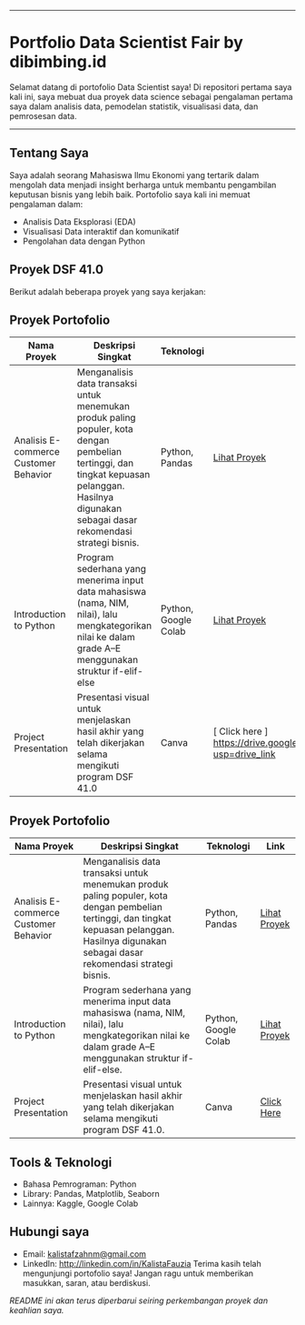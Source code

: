 
---

# Portfolio Data Scientist Fair by dibimbing.id

Selamat datang di portofolio Data Scientist saya! Di repositori pertama saya kali ini, saya mebuat dua proyek data science sebagai pengalaman pertama saya dalam analisis data, pemodelan statistik, visualisasi data, dan pemrosesan data.

---

## Tentang Saya

Saya adalah seorang Mahasiswa Ilmu Ekonomi yang tertarik dalam mengolah data menjadi insight berharga untuk membantu pengambilan keputusan bisnis yang lebih baik. Portofolio saya kali ini memuat pengalaman dalam:
- Analisis Data Eksplorasi (EDA)
- Visualisasi Data interaktif dan komunikatif
- Pengolahan data dengan Python
## Proyek DSF 41.0

Berikut adalah beberapa proyek yang saya kerjakan:

## Proyek Portofolio

| Nama Proyek                          | Deskripsi Singkat                                                                                                              | Teknologi            | Link                                                                 |
|-------------------------------------|--------------------------------------------------------------------------------------------------------------------------------|----------------------|----------------------------------------------------------------------|
| Analisis E-commerce Customer Behavior | Menganalisis data transaksi untuk menemukan produk paling populer, kota dengan pembelian tertinggi, dan tingkat kepuasan pelanggan. Hasilnya digunakan sebagai dasar rekomendasi strategi bisnis. | Python, Pandas       | [Lihat Proyek](https://github.com/Kalistafzh/Dimbimbing-Portofolio_DSF41.0/blob/main/Project%20EDA%20E-commerce%20Customer%20Behavior.ipynb) |  
| Introduction to Python                | Program sederhana yang menerima input data mahasiswa (nama, NIM, nilai), lalu mengkategorikan nilai ke dalam grade A–E menggunakan struktur if-elif-else                | Python, Google Colab | [Lihat Proyek](https://github.com/Kalistafzh/Dimbimbing-Portofolio_DSF41.0/blob/main/Task%201%20introduction_python.ipynb)                       |      
| Project Presentation                  | Presentasi visual untuk menjelaskan hasil akhir yang telah dikerjakan selama mengikuti program DSF 41.0                                                              | Canva                | [ Click here ] https://drive.google.com/file/d/1vC6YT8iYRr0yPxmSNlYmEdUi5IsMr6bI/view?usp=drive_link       |

## Proyek Portofolio

| Nama Proyek                          | Deskripsi Singkat                                                                                                              | Teknologi            | Link                                                                 |
|-------------------------------------|--------------------------------------------------------------------------------------------------------------------------------|----------------------|----------------------------------------------------------------------|
| Analisis E-commerce Customer Behavior | Menganalisis data transaksi untuk menemukan produk paling populer, kota dengan pembelian tertinggi, dan tingkat kepuasan pelanggan. Hasilnya digunakan sebagai dasar rekomendasi strategi bisnis. | Python, Pandas       | [Lihat Proyek](https://github.com/Kalistafzh/Dimbimbing-Portofolio_DSF41.0/blob/main/Project%20EDA%20E-commerce%20Customer%20Behavior.ipynb) |
| Introduction to Python               | Program sederhana yang menerima input data mahasiswa (nama, NIM, nilai), lalu mengkategorikan nilai ke dalam grade A–E menggunakan struktur if-elif-else.              | Python, Google Colab | [Lihat Proyek](https://github.com/Kalistafzh/Dimbimbing-Portofolio_DSF41.0/blob/main/Task%201%20introduction_python.ipynb)                      |
| Project Presentation                 | Presentasi visual untuk menjelaskan hasil akhir yang telah dikerjakan selama mengikuti program DSF 41.0.                                                            | Canva                | [Click Here](https://github.com/Kalistafzh/Dimbimbing-Portofolio_DSF41.0/blob/main/Presentation%20DSF.41.pdf)         |


## Tools & Teknologi

- Bahasa Pemrograman: Python
- Library: Pandas, Matplotlib, Seaborn
- Lainnya: Kaggle, Google Colab

## Hubungi saya
- Email: kalistafzahnm@gmail.com  
- LinkedIn: http://linkedin.com/in/KalistaFauzia 
Terima kasih telah mengunjungi portofolio saya! Jangan ragu untuk memberikan masukkan, saran, atau berdiskusi.

*README ini akan terus diperbarui seiring perkembangan proyek dan keahlian saya.*

